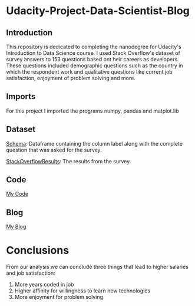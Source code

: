 # Udacity-Project-Data-Scientist-Blog

## Introduction

This repository is dedicated to completing the nanodegree for Udacity's Introduction to Data Science course. I used Stack Overflow's dataset of survey answers to 153 questions based ont heir careers as developers. These questions included demographic questions such as the country in which the respondent work and qualitative questions like current job satisfaction, enjoyment of problem solving and more.

## Imports

For this project I imported the programs numpy, pandas and matplot.lib

## Dataset

[Schema](https://github.com/seanhorner21/Udacity-Build-a-Data-Scientist-Blog-Project/blob/main/survey_results_schema.csv): Dataframe containing the column label along with the complete question that was asked for the survey.

[StackOverflowResults](downloads/archive(1)/survey_results_public.csv): The results from the survey.

## Code

[My Code](https://github.com/seanhorner21/Udacity-Build-a-Data-Scientist-Blog-Project/blob/main/Blog%20Post%20Project%20Code.py)

## Blog

[My Blog](https://medium.com/@seanh21/could-an-open-mindset-and-ability-to-problem-solve-increase-salary-5c404fb0e516)

# Conclusions

From our analysis we can conclude three things that lead to higher salaries and job satisfaction:

1. More years coded in job
2. Higher affinity for willingness to learn new technologies
3. More enjoyment for problem solving
